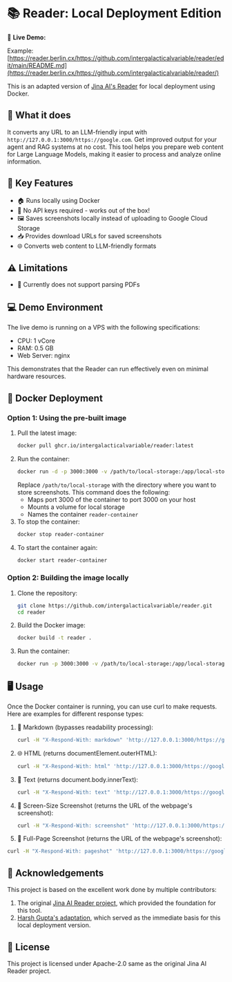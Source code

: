 # 📚 Reader: Local Deployment Edition

🌟 **Live Demo:** 

Example: [https://reader.berlin.cx/https://github.com/intergalacticalvariable/reader/edit/main/README.md](https://reader.berlin.cx/https://github.com/intergalacticalvariable/reader/)

This is an adapted version of [Jina AI's Reader](https://github.com/jina-ai/reader) for local deployment using Docker. 

## 🎯 What it does
It converts any URL to an LLM-friendly input with `http://127.0.0.1:3000/https://google.com`. Get improved output for your agent and RAG systems at no cost. This tool helps you prepare web content for Large Language Models, making it easier to process and analyze online information.

## 🚀 Key Features
- 🏠 Runs locally using Docker
- 🔑 No API keys required - works out of the box!
- 🖼️ Saves screenshots locally instead of uploading to Google Cloud Storage
- 📥 Provides download URLs for saved screenshots
- 🌐 Converts web content to LLM-friendly formats

## ⚠️ Limitations
- 📄 Currently does not support parsing PDFs

## 💻 Demo Environment
The live demo is running on a VPS with the following specifications:
- CPU: 1 vCore
- RAM: 0.5 GB
- Web Server: nginx

This demonstrates that the Reader can run effectively even on minimal hardware resources.
## 🐳 Docker Deployment

### Option 1: Using the pre-built image
1. Pull the latest image:
   ```bash
   docker pull ghcr.io/intergalacticalvariable/reader:latest
   ```
2. Run the container:
   ```bash
   docker run -d -p 3000:3000 -v /path/to/local-storage:/app/local-storage --name reader-container ghcr.io/intergalacticalvariable/reader:latest
   ```
   Replace `/path/to/local-storage` with the directory where you want to store screenshots.
   This command does the following:
   - Maps port 3000 of the container to port 3000 on your host
   - Mounts a volume for local storage
   - Names the container `reader-container`
3. To stop the container:
   ```bash
   docker stop reader-container
   ```
4. To start the container again:
   ```bash
   docker start reader-container
   ```

### Option 2: Building the image locally
1. Clone the repository:
   ```bash
   git clone https://github.com/intergalacticalvariable/reader.git
   cd reader
   ```
2. Build the Docker image:
   ```bash
   docker build -t reader .
   ```
3. Run the container:
   ```bash
   docker run -p 3000:3000 -v /path/to/local-storage:/app/local-storage reader
   ```

## 🖥️ Usage
Once the Docker container is running, you can use curl to make requests. Here are examples for different response types:

1. 📝 Markdown (bypasses readability processing):
   ```bash
   curl -H "X-Respond-With: markdown" 'http://127.0.0.1:3000/https://google.com'
   ```

2. 🌐 HTML (returns documentElement.outerHTML):
   ```bash
   curl -H "X-Respond-With: html" 'http://127.0.0.1:3000/https://google.com'
   ```

3. 📄 Text (returns document.body.innerText):
   ```bash
   curl -H "X-Respond-With: text" 'http://127.0.0.1:3000/https://google.com'
   ```

4. 📸 Screen-Size Screenshot (returns the URL of the webpage's screenshot):
   ```bash
   curl -H "X-Respond-With: screenshot" 'http://127.0.0.1:3000/https://google.com'
   ```

5.  📸 Full-Page Screenshot (returns the URL of the webpage's screenshot):
   ```bash
   curl -H "X-Respond-With: pageshot" 'http://127.0.0.1:3000/https://google.com'
   ```

## 🙏 Acknowledgements
This project is based on the excellent work done by multiple contributors:
1. The original [Jina AI Reader project](https://github.com/jina-ai/reader), which provided the foundation for this tool.
2. [Harsh Gupta's adaptation](https://github.com/hargup/reader), which served as the immediate basis for this local deployment version.

## 📜 License
This project is licensed under Apache-2.0 same as the original Jina AI Reader project.
